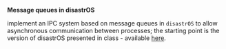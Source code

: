 **Message queues in disastrOS**

implement an IPC system based on message queues in `disastrOS`
  to allow asynchronous communication between processes;
  the starting point is the version of disastrOS presented in class -
  available [here](https://gitlab.com/grisetti/sistemi_operativi_2019_20/-/tree/master/source/08_disastrOS/disastrOS_04_resources).
